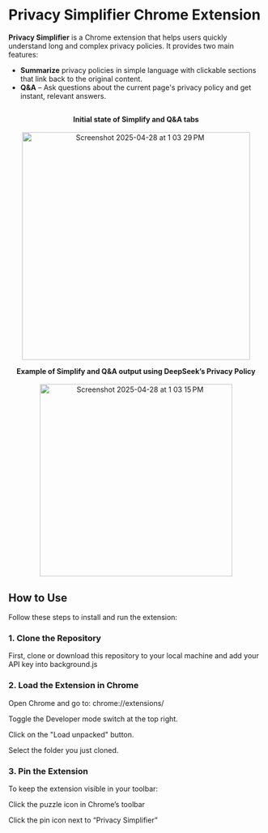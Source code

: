 
# Privacy Simplifier Chrome Extension

**Privacy Simplifier** is a Chrome extension that helps users quickly understand long and complex privacy policies. It provides two main features:

-  **Summarize** privacy policies in simple language with clickable sections that link back to the original content.
-  **Q&A** – Ask questions about the current page's privacy policy and get instant, relevant answers.
 ## 
<p align="center">
<b>Initial state of Simplify and Q&A tabs</b><br><br>
<img width="450" alt="Screenshot 2025-04-28 at 1 03 29 PM" src="https://github.com/user-attachments/assets/7d7a6834-ec05-40d0-9395-b186a6bd67cf" />
</p>

<p align="center">
<b>Example of Simplify and Q&A output using DeepSeek’s Privacy Policy</b><br><br>
<img width="380" alt="Screenshot 2025-04-28 at 1 03 15 PM" src="https://github.com/user-attachments/assets/17b387ac-5e58-4544-a793-307f6ea16d99" />
</p>


##  How to Use

Follow these steps to install and run the extension:

### 1. Clone the Repository

First, clone or download this repository to your local machine and add your API key into background.js

### 2. Load the Extension in Chrome
Open Chrome and go to: chrome://extensions/

Toggle the Developer mode switch at the top right.

Click on the "Load unpacked" button.

Select the folder you just cloned.

###  3. Pin the Extension
To keep the extension visible in your toolbar:

Click the puzzle icon in Chrome’s toolbar

Click the pin icon next to “Privacy Simplifier”


